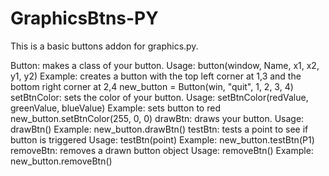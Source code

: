 # GraphicsBtns-PY
This is a basic buttons addon for graphics.py.

Button: makes a class of your button.
	Usage: button(window, Name, x1, x2, y1, y2)
	Example: creates a button with the top left corner at 1,3 and the bottom right corner at 2,4
		new_button = Button(win, "quit", 1, 2, 3, 4)
setBtnColor: sets the color of your button.
	Usage: setBtnColor(redValue, greenValue, blueValue)
	Example: sets button to red
		new_button.setBtnColor(255, 0, 0)
drawBtn: draws your button.
	Usage: drawBtn()
	Example:
		new_button.drawBtn()
testBtn: tests a point to see if button is triggered
	Usage: testBtn(point)
	Example:
		new_button.testBtn(P1)
removeBtn: removes a drawn button object
	Usage: removeBtn()
	Example:
		new_button.removeBtn()
